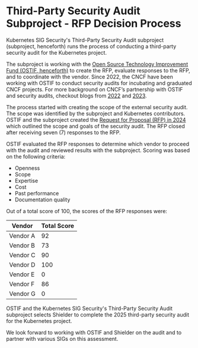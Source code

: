 # Third-Party Security Audit Subproject - RFP Decision Process

Kubernetes SIG Security's Third-Party Security Audit subproject (subproject, henceforth) runs the process of conducting a third-party security audit for the Kubernetes project.

The subproject is working with the [Open Source Technology Improvement Fund (OSTIF, henceforth)](https://ostif.org/) to create the RFP, evaluate responses to the RFP, and to coordinate with the vendor. Since 2022, the CNCF have been working with OSTIF to conduct security audits for incubating and graduated CNCF projects.
For more background on CNCF’s partnership with OSTIF and security audits, checkout blogs from [2022](https://www.cncf.io/blog/2022/08/08/improving-cncf-security-posture-with-independent-security-audits/) and [2023](https://www.cncf.io/blog/2023/03/13/an-overview-of-the-cncf-and-ostif-impact-report-for-the-second-half-of-2022-and-early-2023/).

The process started with creating the scope of the external security audit. The scope was identified by the subproject and Kubernetes contributors. 
OSTIF and the subproject created the [Request for Proposal (RFP) in 2024](https://github.com/kubernetes/sig-security/blob/main/sig-security-external-audit/security-audit-2024/RFP.md) which outlined the scope and goals of the security audit. The RFP closed after receiving seven (7) responses to the RFP.

OSTIF evaluated the RFP responses to determine which vendor to proceed with the audit and reviewed results with the subproject. Scoring was based on the following criteria:
  - Openness
  - Scope
  - Expertise
  - Cost
  - Past performance
  - Documentation quality

Out of a total score of 100, the scores of the RFP responses were:

| Vendor | Total Score|
|--------|------------|
| Vendor A | 92 |
| Vendor B | 73 |
| Vendor C | 90 |
| Vendor D | 100 |
| Vendor E | 0 |
| Vendor F | 86 |
| Vendor G | 0 |

OSTIF and the Kubernetes SIG Security's Third-Party Security Audit subproject selects Shielder to complete the 2025 third-party security audit for the Kubernetes project.

We look forward to working with OSTIF and Shielder on the audit and to partner with various SIGs on this assessment.
